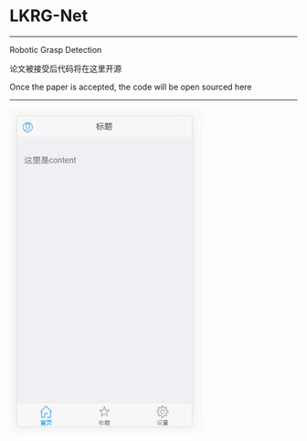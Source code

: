# LKRG-Net

------------------------------------------------------------------

Robotic Grasp Detection

论文被接受后代码将在这里开源

Once the paper is accepted, the code will be open sourced here

-------------------------------------------------------------------

![Image text](https://raw.githubusercontent.com/hongmaju/light7Local/master/img/productShow/20170518152848.png)
